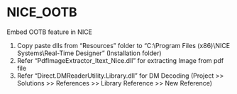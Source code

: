 # NICE_OOTB
Embed OOTB feature in NICE


1.	Copy paste dlls from “Resources” folder to “C:\Program Files (x86)\NICE Systems\Real-Time Designer” (Installation folder)
2.	Refer “PdfImageExtractor_Itext_Nice.dll”  for extracting Image from pdf file
3.	Refer “Direct.DMReaderUtility.Library.dll” for DM Decoding (Project >> Solutions >> References >> Library Reference >> New Reference)
